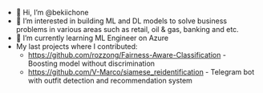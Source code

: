 - 👋 Hi, I’m @bekiichone
- 👀 I’m interested in building ML and DL models to solve business problems in various areas such as retail, oil & gas, banking and etc.
- 🌱 I’m currently learning ML Engineer on Azure
- My last projects where I contributed: 
  - https://github.com/rozzong/Fairness-Aware-Classification - Boosting model without discrimination
  - https://github.com/V-Marco/siamese_reidentification - Telegram bot with outfit detection and recommendation system

